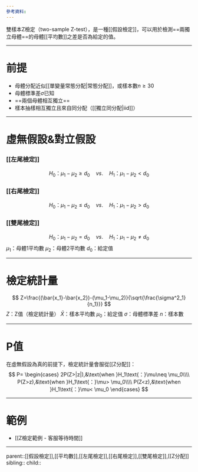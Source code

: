 ```yaml
---
參考資料:
---
```

雙樣本Z檢定（two-sample Z-test），是一種[[假設檢定]]，可以用於檢測==兩獨立母體==的母體[[平均數]]之差是否為給定的值。
- - -
# 前提
- 母體分配近似[[單變量常態分配|常態分配]]，或樣本數$n\geq 30$
- 母體標準差$\sigma$已知
- ==兩個母體相互獨立==
- 樣本抽樣相互獨立且來自同分配（[[獨立同分配|iid]]）
- - -
# 虛無假設&對立假設
### [[左尾檢定]]
$$
H_0\text{：}\mu_1-\mu_2\geq d_0\quad vs.\quad H_1\text{：}\mu_1-\mu_2<d_0
$$
### [[右尾檢定]]
$$
H_0\text{：}\mu_1-\mu_2\leq d_0\quad vs.\quad H_1\text{：}\mu_1-\mu_2>d_0
$$
### [[雙尾檢定]]
$$
H_0\text{：}\mu_1-\mu_2= d_0\quad vs.\quad H_1\text{：}\mu_1-\mu_2\neq d_0
$$
$\mu_1$：母體1平均數
$\mu_2$：母體2平均數
$d_0$：給定值
- - -
# 檢定統計量
$$
Z=\frac{(\bar{x_1}-\bar{x_2})-(\mu_1-\mu_2)}{\sqrt{\frac{\sigma^2_1}{n_1}}}
$$
$Z$：Z值（檢定統計量）
$\bar{X}$：樣本平均數
$\mu_0$：給定值
$\sigma$：母體標準差
$n$：樣本數
- - -
# P值
在虛無假設為真的前提下，檢定統計量會服從[[Z分配]]：
$$
P=
\begin{cases}
2P(Z>|z|),&\text{when }H_1\text{：}\mu\neq \mu_0\\\\
P(Z>z),&\text{when }H_1\text{：}\mu> \mu_0\\\\
P(Z<z),&\text{when }H_1\text{：}\mu< \mu_0
\end{cases}
$$
- - -
# 範例
- [[Z檢定範例 - 客服等待時間]]
- - -
parent::[[假設檢定]],[[平均數]],[[左尾檢定]],[[右尾檢定]],[[雙尾檢定]],[[Z分配]]
sibling::
child::